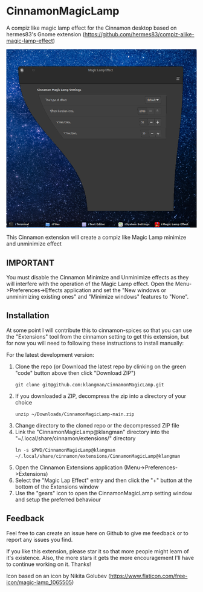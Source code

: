 # CinnamonMagicLamp
A compiz like magic lamp effect for the Cinnamon desktop based on hermes83's Gnome extension (https://github.com/hermes83/compiz-alike-magic-lamp-effect)

![screen shot](CinnamonMagicLamp@klangman/screenshot.png)

This Cinnamon extension will create a compiz like Magic Lamp minimize and unminimize effect

## IMPORTANT

You must disable the Cinnamon Minimize and Unminimize effects as they will interfere with the operation of the Magic Lamp effect. Open the Menu->Preferences->Effects application and set the "New windows or unminimizing existing ones" and "Minimize windows" features to "None".

## Installation
At some point I will contribute this to cinnamon-spices so that you can use the "Extensions" tool from the cinnamon setting to get this extension, but for now you will need to following these instructions to install manually:

For the latest development version:
1. Clone the repo (or Download the latest repo by clinking on the green "code" button above then click "Download ZIP")
    ```
    git clone git@github.com:klangman/CinnamonMagicLamp.git
    ```
2. If you downloaded a ZIP, decompress the zip into a directory of your choice
    ```
    unzip ~/Downloads/CinnamonMagicLamp-main.zip
    ```
3. Change directory to the cloned repo or the decompressed ZIP file
4. Link the "CinnamonMagicLamp@klangman" directory into the "~/.local/share/cinnamon/extensions/" directory
    ```
    ln -s $PWD/CinnamonMagicLamp@klangman ~/.local/share/cinnamon/extensions/CinnamonMagicLamp@klangman
    ```
5. Open the Cinnamon Extensions application (Menu->Preferences->Extensions)
6. Select the "Magic Lap Effect" entry and then click the "+" button at the bottom of the Extensions window
8. Use the "gears" icon to open the CinnamonMagicLamp setting window and setup the preferred behaviour

## Feedback
Feel free to can create an issue here on Github to give me feedback or to report any issues you find.

If you like this extension, please star it so that more people might learn of it's existence.
Also, the more stars it gets the more encouragement I'll have to continue working on it.
Thanks!

Icon based on an icon by Nikita Golubev (https://www.flaticon.com/free-icon/magic-lamp_1065505)
